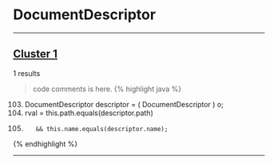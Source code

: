 # DocumentDescriptor

***

## [Cluster 1](./1)
1 results
> code comments is here.
{% highlight java %}
103. DocumentDescriptor descriptor = ( DocumentDescriptor ) o;
105. rval = this.path.equals(descriptor.path)
106.        && this.name.equals(descriptor.name);
{% endhighlight %}

***

